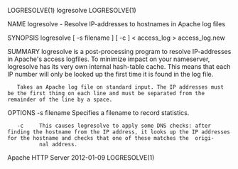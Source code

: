 LOGRESOLVE(1)                                                                                     logresolve                                                                                    LOGRESOLVE(1)



NAME
       logresolve - Resolve IP-addresses to hostnames in Apache log files


SYNOPSIS
       logresolve [ -s filename ] [ -c ] < access_log > access_log.new



SUMMARY
       logresolve  is a post-processing program to resolve IP-addresses in Apache's access logfiles. To minimize impact on your nameserver, logresolve has its very own internal hash-table cache. This means
       that each IP number will only be looked up the first time it is found in the log file.


       Takes an Apache log file on standard input. The IP addresses must be the first thing on each line and must be separated from the remainder of the line by a space.



OPTIONS
       -s filename
              Specifies a filename to record statistics.

       -c     This causes logresolve to apply some DNS checks: after finding the hostname from the IP address, it looks up the IP addresses for the hostname and checks that one of these matches the  origi‐
              nal address.




Apache HTTP Server                                                                                2012-01-09                                                                                    LOGRESOLVE(1)
